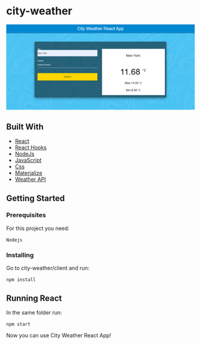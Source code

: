 # city-weather

<img src="./img/img1.png" /> 

## Built With

* [React](https://reactjs.org/)
* [React Hooks](https://es.reactjs.org/docs/hooks-intro.html)
* [NodeJs](https://nodejs.org/en/)
* [JavaScript](https://en.wikipedia.org/wiki/JavaScript)
* [Css](https://en.wikipedia.org/wiki/CSS)
* [Materialize](https://materializecss.com/)
* [Weather API](https://openweathermap.org/)



## Getting Started

### Prerequisites

For this project you need:

```
Nodejs
```

### Installing

Go to city-weather/client and run:

```
npm install
```

## Running React

In the same folder run:

```
npm start
```

Now you can use City Weather React App!
